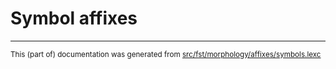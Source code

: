 
# Symbol affixes

* * *

<small>This (part of) documentation was generated from [src/fst/morphology/affixes/symbols.lexc](https://github.com/giellalt/lang-aym/blob/main/src/fst/morphology/affixes/symbols.lexc)</small>
